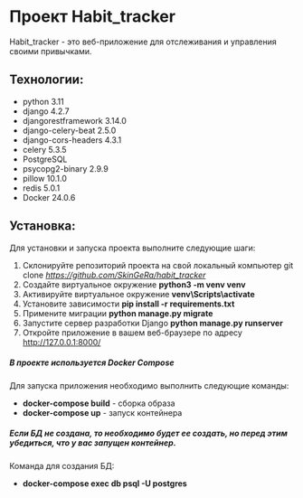 # Проект Habit_tracker
Habit_tracker - это веб-приложение для отслеживания и управления своими привычками.

## Технологии:

* python 3.11
* django 4.2.7
* djangorestframework 3.14.0
* django-celery-beat 2.5.0 
* django-cors-headers 4.3.1
* celery 5.3.5
* PostgreSQL
* psycopg2-binary 2.9.9
* pillow 10.1.0
* redis 5.0.1
* Docker 24.0.6

## Установка:

Для установки и запуска проекта выполните следующие шаги:

1. Склонируйте репозиторий проекта на свой локальный компьютер git clone _https://github.com/SkinGeRa/habit_tracker_
2. Создайте виртуальное окружение **python3 -m venv venv**
3. Активируйте виртуальное окружение **venv\Scripts\activate**
4. Установите зависимости **pip install -r requirements.txt**
5. Примените миграции **python manage.py migrate**
6. Запустите сервер разработки Django **python manage.py runserver**
7. Откройте приложение в вашем веб-браузере по адресу http://127.0.0.1:8000/

##### В проекте используется Docker Compose

Для запуска приложения необходимо выполнить следующие команды: 
* **docker-compose build** - сборка образа
* **docker-compose up** - запуск контейнера 

##### Если БД не создана, то необходимо будет ее создать, но перед этим убедиться, что у вас запущен контейнер. 

Команда для создания БД: 
* **docker-compose exec db psql -U postgres**

